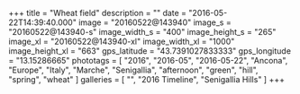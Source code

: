 +++
title = "Wheat field"
description = ""
date = "2016-05-22T14:39:40.000"
image = "20160522@143940"
image_s = "20160522@143940-s"
image_width_s = "400"
image_height_s = "265"
image_xl = "20160522@143940-xl"
image_width_xl = "1000"
image_height_xl = "663"
gps_latitude = "43.7391027833333"
gps_longitude = "13.15286665"
phototags = [ "2016", "2016-05", "2016-05-22", "Ancona", "Europe", "Italy", "Marche", "Senigallia", "afternoon", "green", "hill", "spring", "wheat" ]
galleries = [ "", "2016 Timeline", "Senigallia Hills" ]
+++
